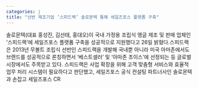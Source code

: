 ```yaml
---
categories: j
title: "선반 제조기업 ‘스피드랙’ 솔로몬텍 통해 세일즈포스 플랫폼 구축"
---
```

솔로몬텍(대표 홍성진, 김선태, 홍대오)이 국내 가정용 조립식 앵글 제조 및 판매 업체인 ‘스피드랙’에 세일즈포스 플랫폼 구축을 성공적으로 지원했다고 26일 밝혔다.스피드랙은 2013년 무볼트 조립식 선반인 스피드랙을 개발해 국내뿐 아니라 미국 아마존에서도 브랜드를 성공적으로 론칭하면서 ‘베스트셀러’ 및 ‘아마존 초이스’에 선정되는 등 글로벌 시장에서도 주목받고 있다. 스피드랙은 사업 확장을 위해 고객 맞춤형 서비스와 효율적 업무 처리 시스템이 필요하다고 판단했고, 세일즈포스 공식 컨설팅 파트너사인 솔로몬텍과 손잡고 세일즈포스 CR